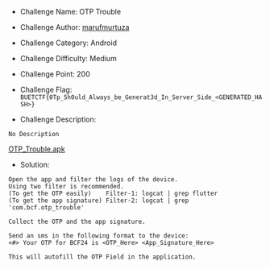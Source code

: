 - Challenge Name: OTP Trouble
- Challenge Author: [marufmurtuza](https://marufmurtuza.github.io)
- Challenge Category: Android
- Challenge Difficulty: Medium
- Challenge Point: 200
- Challenge Flag: 
`BUETCTF{0Tp_5h0uld_Always_be_Generat3d_In_Server_Side_<GENERATED_HASH>}`

- Challenge Description:

```No Description```

[OTP_Trouble.apk](./OTP_Trouble.apk)


- Solution: 

```
Open the app and filter the logs of the device.
Using two filter is recommended.
(To get the OTP easily)    Filter-1: logcat | grep flutter          
(To get the app signature) Filter-2: logcat | grep 'com.bcf.otp_trouble'

Collect the OTP and the app signature.

Send an sms in the following format to the device:
<#> Your OTP for BCF24 is <OTP_Here> <App_Signature_Here>

This will autofill the OTP Field in the application.
```